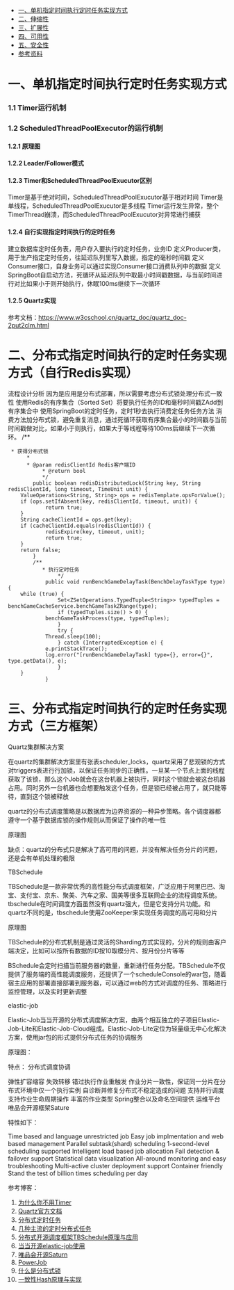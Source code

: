<!-- GFM-TOC -->

* [一、单机指定时间执行定时任务实现方式](#一单机指定时间执行定时任务实现方式)
* [二、伸缩性](#二伸缩性)
* [三、扩展性](#三扩展性)
* [四、可用性](#四可用性)
* [五、安全性](#五安全性)
* [参考资料](#参考资料)
  <!-- GFM-TOC -->

# 一、单机指定时间执行定时任务实现方式

### 1.1 Timer运行机制







### 1.2 ScheduledThreadPoolExecutor的运行机制

#### 1.2.1 原理图



#### 1.2.2 Leader/Follower模式



#### 1.2.3 Timer和ScheduledThreadPoolExucutor区别

Timer是基于绝对时间，ScheduledThreadPoolExucutor基于相对时间
Timer是单线程，ScheduledThreadPoolExucutor是多线程
Timer运行发生异常，整个TimerThread崩溃，而ScheduledThreadPoolExucutor对异常进行捕获



#### 1.2.4 自行实现指定时间执行的定时任务

建立数据库定时任务表，用户存入要执行的定时任务，业务ID
定义Producer类，用于生产指定定时任务，往延迟队列里写入数据，指定的毫秒时间戳
定义Consumer接口，自身业务可以通过实现Consumer接口消费队列中的数据
定义SpringBoot自启动方法，死循环从延迟队列中取最小时间戳数据，与当前时间进行对比如果小于则开始执行，休眠100ms继续下一次循环



#### 1.2.5 Quartz实现

参考文档：https://www.w3cschool.cn/quartz_doc/quartz_doc-2put2clm.html







# 二、分布式指定时间执行的定时任务实现方式（自行Redis实现）

流程设计分析
因为是应用是分布式部署，所以需要考虑分布式锁处理分布式一致性
使用Redis的有序集合（Sorted Set）将要执行任务的ID和毫秒时间戳ZAdd到有序集合中
使用SpringBoot的定时任务，定时1秒去执行消费定任务任务方法
消费方法加分布式锁，避免重复消息，通过死循环获取有序集合最小的时间戳与当前时间戳做对比，如果小于则执行，如果大于等线程等待100ms后继续下一次循环。
    /**

     * 获得分布式锁
          *
          * @param redisClientId Redis客户端ID
               * @return bool
               */
            public boolean redisDistributedLock(String key, String redisClientId, long timeout, TimeUnit unit) {
        ValueOperations<String, String> ops = redisTemplate.opsForValue();
        if (ops.setIfAbsent(key, redisClientId, timeout, unit)) {
                return true;
        }
        String cacheClientId = ops.get(key);
        if (cacheClientId.equals(redisClientId)) {
                redisExpire(key, timeout, unit);
                return true;
        }
        return false;
            }
            /**
               * 执行定时任务
                    */
                public void runBenchGameDelayTask(BenchDelayTaskType type) {
        while (true) {
                    Set<ZSetOperations.TypedTuple<String>> typedTuples = benchGameCacheService.benchGameTaskZRange(type);
                    if (typedTuples.size() > 0) {
                benchGameTaskProcess(type, typedTuples);
                    }
                    try {
                Thread.sleep(100);
                    } catch (InterruptedException e) {
                e.printStackTrace();
                log.error("[runBenchGameDelayTask] type={}, error={}", type.getData(), e);
                    }
        }
                }

# 三、分布式指定时间执行的定时任务实现方式（三方框架）

Quartz集群解决方案

在quartz的集群解决方案里有张表scheduler_locks，quartz采用了悲观锁的方式对triggers表进行行加锁，以保证任务同步的正确性。一旦某一个节点上面的线程获取了该锁，那么这个Job就会在这台机器上被执行，同时这个锁就会被这台机器占用。同时另外一台机器也会想要触发这个任务，但是锁已经被占用了，就只能等待，直到这个锁被释放

quartz的分布式调度策略是以数据库为边界资源的一种异步策略。各个调度器都遵守一个基于数据库锁的操作规则从而保证了操作的唯一性

原理图


缺点：quartz的分布式只是解决了高可用的问题，并没有解决任务分片的问题，还是会有单机处理的极限

TBSchedule

TBSchedule是一款非常优秀的高性能分布式调度框架，广泛应用于阿里巴巴、淘宝、支付宝、京东、聚美、汽车之家、国美等很多互联网企业的流程调度系统。tbschedule在时间调度方面虽然没有quartz强大，但是它支持分片功能。和quartz不同的是，tbschedule使用ZooKeeper来实现任务调度的高可用和分片

原理图


TBSchedule的分布式机制是通过灵活的Sharding方式实现的，分片的规则由客户端决定，比如可以按所有数据的ID按10取模分片、按月份分片等等

BSchedule会定时扫描当前服务器的数量，重新进行任务分配。TBSchedule不仅提供了服务端的高性能调度服务，还提供了一个scheduleConsole的war包，随着宿主应用的部署直接部署到服务器，可以通过web的方式对调度的任务、策略进行监控管理，以及实时更新调整

elastic-job

Elastic-Job当当开源的分布式调度解决方案，由两个相互独立的子项目Elastic-Job-Lite和Elastic-Job-Cloud组成。Elastic-Job-Lite定位为轻量级无中心化解决方案，使用jar包的形式提供分布式任务的协调服务

原理图：

特点：
分布式调度协调

弹性扩容缩容
失效转移
错过执行作业重触发
作业分片一致性，保证同一分片在分布式环境中仅一个执行实例
自诊断并修复分布式不稳定造成的问题
支持并行调度
支持作业生命周期操作
丰富的作业类型
Spring整合以及命名空间提供
运维平台
唯品会开源框架Sature

特性如下：

Time based and language unrestricted job
Easy job implmentation and web based management
Parallel subtask(shard) scheduling
1-second-level scheduling supported
Intelligent load based job allocation
Fail detection & failover support
Statistical data visualization
All-around monitoring and easy troubleshooting
Multi-active cluster deployment support
Container friendly
Stand the test of billion times scheduling per day

参考博客：

1. [为什么你不用Timer](https://www.jianshu.com/p/08181b779706)
2. [Quartz官方文档](https://www.w3cschool.cn/quartz_doc/)
3. [分布式定时任务](https://www.jianshu.com/p/e0e7e8494d96)
4. [几种主流的定时分布式任务](https://blog.csdn.net/mrleeapple/article/details/87805182)
5. [分布式开源调度框架TBSchedule原理与应用](https://blog.csdn.net/taosir_zhang/article/details/50728362)
6. [当当开源elastic-job使用](https://www.jianshu.com/p/8411504c53a3)
7. [唯品会开源Saturn](https://vipshop.github.io/Saturn/#/zh-cn/3.x/)
8. [PowerJob](https://www.yuque.com/powerjob/guidence/hnbskn)
8. [什么是分布式锁](https://www.jianshu.com/p/a1ebab8ce78a)
9. [一致性Hash原理与实现](https://www.jianshu.com/p/528ce5cd7e8f)

